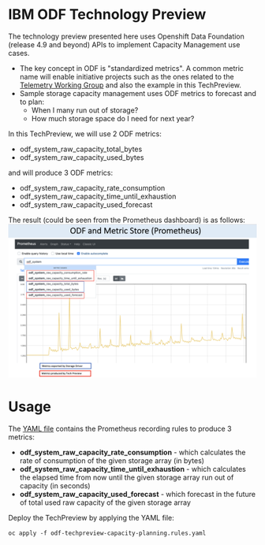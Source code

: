 # IBM ODF Technology Preview
The technology preview presented here uses Openshift Data Foundation (release 4.9 and beyond) APIs to implement Capacity Management use cases. 
* The key concept in ODF is "standardized metrics". A common metric name will enable initiative projects such as the ones related to the [Telemetry Working Group](https://openinfralabs.org/telemetry/) and also the example in this TechPreview.
* Sample storage capacity management uses ODF metrics to forecast and to plan:
  * When I many run out of storage?
  * How much storage space do I need for next year? 

In this TechPreview, we will use 2 ODF metrics:
* odf_system_raw_capacity_total_bytes
* odf_system_raw_capacity_used_bytes

and will produce 3 ODF metrics:
* odf_system_raw_capacity_rate_consumption
* odf_system_raw_capacity_time_until_exhaustion
* odf_system_raw_capacity_used_forecast

The result (could be seen from the Prometheus dashboard) is as follows:
![ODF metrics](images/Metrics-ODF4.9-TechPreview.png)


# Usage
The [YAML file](src/odf-techpreview-capacity-planning.rules.yaml) contains the Prometheus recording rules to produce 3 metrics:
* **odf_system_raw_capacity_rate_consumption** - which calculates the rate of consumption of the given storage array (in bytes)
* **odf_system_raw_capacity_time_until_exhaustion** - which calculates the elapsed time from now until the given storage array run out of capacity (in seconds)
* **odf_system_raw_capacity_used_forecast** - which forecast in the future of total used raw capacity of the given storage array

Deploy the TechPreview by applying the YAML file:
```
oc apply -f odf-techpreview-capacity-planning.rules.yaml
```
 


